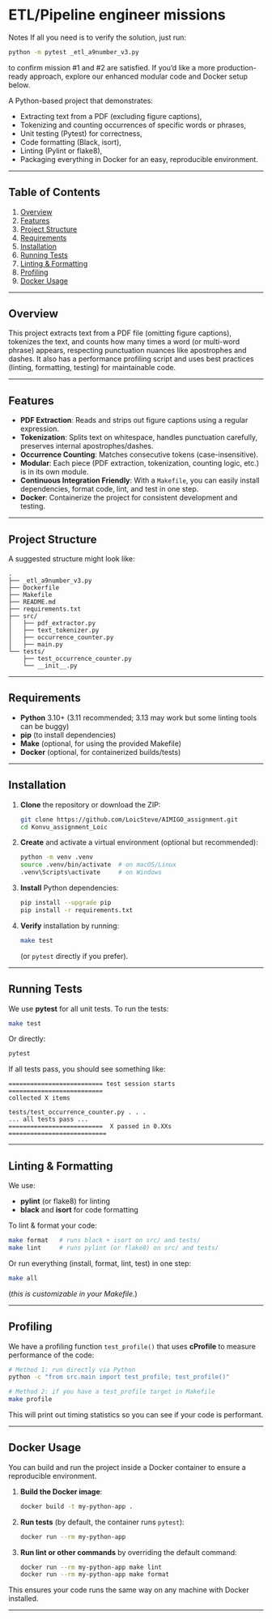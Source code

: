 # ETL/Pipeline engineer missions


Notes
If all you need is to verify the solution, just run:
   ```bash
   python -m pytest _etl_a9number_v3.py
   ```
to confirm mission #1 and #2 are satisfied.
If you’d like a more production-ready approach, explore our enhanced modular code and Docker setup below.

A Python-based project that demonstrates:
- Extracting text from a PDF (excluding figure captions),
- Tokenizing and counting occurrences of specific words or phrases,
- Unit testing (Pytest) for correctness,
- Code formatting (Black, isort),
- Linting (Pylint or flake8),
- Packaging everything in Docker for an easy, reproducible environment.

---

## Table of Contents
1. [Overview](#overview)  
2. [Features](#features)  
3. [Project Structure](#project-structure)  
4. [Requirements](#requirements)  
5. [Installation](#installation)  
6. [Running Tests](#running-tests)  
7. [Linting & Formatting](#linting--formatting)  
8. [Profiling](#profiling)  
9. [Docker Usage](#docker-usage)  

---

## Overview

This project extracts text from a PDF file (omitting figure captions), tokenizes the text, and counts how many times a word (or multi-word phrase) appears, respecting punctuation nuances like apostrophes and dashes. It also has a performance profiling script and uses best practices (linting, formatting, testing) for maintainable code.

---

## Features

- **PDF Extraction**: Reads and strips out figure captions using a regular expression.  
- **Tokenization**: Splits text on whitespace, handles punctuation carefully, preserves internal apostrophes/dashes.  
- **Occurrence Counting**: Matches consecutive tokens (case-insensitive).  
- **Modular**: Each piece (PDF extraction, tokenization, counting logic, etc.) is in its own module.  
- **Continuous Integration Friendly**: With a `Makefile`, you can easily install dependencies, format code, lint, and test in one step.  
- **Docker**: Containerize the project for consistent development and testing.

---

## Project Structure

A suggested structure might look like:

```
.
├── _etl_a9number_v3.py
├── Dockerfile
├── Makefile
├── README.md
├── requirements.txt
├── src/
│   ├── pdf_extractor.py
│   ├── text_tokenizer.py
│   ├── occurrence_counter.py
│   ├── main.py
└── tests/
    ├── test_occurrence_counter.py
    └── __init__.py
```



---

## Requirements

- **Python** 3.10+ (3.11 recommended; 3.13 may work but some linting tools can be buggy)  
- **pip** (to install dependencies)  
- **Make** (optional, for using the provided Makefile)  
- **Docker** (optional, for containerized builds/tests)

---

## Installation

1. **Clone** the repository or download the ZIP:
   ```bash
   git clone https://github.com/LoicSteve/AIMIGO_assignment.git
   cd Konvu_assignment_Loic
   ```
2. **Create** and activate a virtual environment (optional but recommended):
   ```bash
   python -m venv .venv
   source .venv/bin/activate  # on macOS/Linux
   .venv\Scripts\activate     # on Windows
   ```
3. **Install** Python dependencies:
   ```bash
   pip install --upgrade pip
   pip install -r requirements.txt
   ```
4. **Verify** installation by running:
   ```bash
   make test
   ```
   (or `pytest` directly if you prefer).

---

## Running Tests

We use **pytest** for all unit tests. To run the tests:

```bash
make test
```

Or directly:

```bash
pytest
```

If all tests pass, you should see something like:

```
========================== test session starts ==========================
collected X items

tests/test_occurrence_counter.py . . .
... all tests pass ...
==========================  X passed in 0.XXs ===========================
```

---

## Linting & Formatting

We use:
- **pylint** (or flake8) for linting  
- **black** and **isort** for code formatting  

To lint & format your code:

```bash
make format   # runs black + isort on src/ and tests/
make lint     # runs pylint (or flake8) on src/ and tests/
```

Or run everything (install, format, lint, test) in one step:

```bash
make all
```
(*this is customizable in your Makefile.*)

---

## Profiling

We have a profiling function `test_profile()` that uses **cProfile** to measure performance of the code:

```bash
# Method 1: run directly via Python
python -c "from src.main import test_profile; test_profile()"

# Method 2: if you have a test_profile target in Makefile
make profile
```

This will print out timing statistics so you can see if your code is performant.

---

## Docker Usage

You can build and run the project inside a Docker container to ensure a reproducible environment.

1. **Build the Docker image**:
   ```bash
   docker build -t my-python-app .
   ```
2. **Run tests** (by default, the container runs `pytest`):
   ```bash
   docker run --rm my-python-app
   ```
3. **Run lint or other commands** by overriding the default command:
   ```bash
   docker run --rm my-python-app make lint
   docker run --rm my-python-app make format
   ```

This ensures your code runs the same way on any machine with Docker installed.

---

